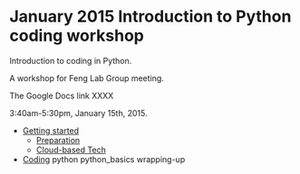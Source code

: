 January 2015 Introduction to Python coding workshop
==================================================

Introduction to coding in Python.

A workshop for Feng Lab Group meeting.


The Google Docs link XXXX

3:40am-5:30pm, January 15th, 2015.

* [Getting started](getting_started.md)
	* [Preparation](getting_started.md#prep)
	* [Cloud-based Tech](getting_started.md#the_tech)
* [Coding](coding.md)
python
python_basics
wrapping-up
